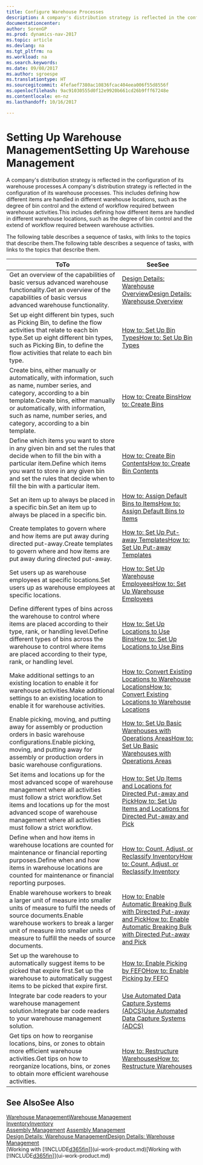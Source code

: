 ```yaml
---
title: Configure Warehouse Processes
description: A company's distribution strategy is reflected in the configuration of its warehouse processes. This includes defining how different items are handled in different warehouse locations, such as the degree of bin control and the extend of workflow required between warehouse activities.
documentationcenter: 
author: SorenGP
ms.prod: dynamics-nav-2017
ms.topic: article
ms.devlang: na
ms.tgt_pltfrm: na
ms.workload: na
ms.search.keywords: 
ms.date: 09/08/2017
ms.author: sgroespe
ms.translationtype: HT
ms.sourcegitcommit: 4fefaef7380ac10836fcac404eea006f55d8556f
ms.openlocfilehash: 9ac91030555d0f12e9920b661cd26b9fff67248e
ms.contentlocale: en-nz
ms.lasthandoff: 10/16/2017

---
```

# <a name="setting-up-warehouse-management"></a><span data-ttu-id="f293c-104">Setting Up Warehouse Management</span><span class="sxs-lookup"><span data-stu-id="f293c-104">Setting Up Warehouse Management</span></span>
<span data-ttu-id="f293c-105">A company's distribution strategy is reflected in the configuration of its warehouse processes.</span><span class="sxs-lookup"><span data-stu-id="f293c-105">A company's distribution strategy is reflected in the configuration of its warehouse processes.</span></span> <span data-ttu-id="f293c-106">This includes defining how different items are handled in different warehouse locations, such as the degree of bin control and the extend of workflow required between warehouse activities.</span><span class="sxs-lookup"><span data-stu-id="f293c-106">This includes defining how different items are handled in different warehouse locations, such as the degree of bin control and the extend of workflow required between warehouse activities.</span></span>  

 <span data-ttu-id="f293c-107">The following table describes a sequence of tasks, with links to the topics that describe them.</span><span class="sxs-lookup"><span data-stu-id="f293c-107">The following table describes a sequence of tasks, with links to the topics that describe them.</span></span>   

|<span data-ttu-id="f293c-108">**To**</span><span class="sxs-lookup"><span data-stu-id="f293c-108">**To**</span></span>|<span data-ttu-id="f293c-109">**See**</span><span class="sxs-lookup"><span data-stu-id="f293c-109">**See**</span></span>|  
|------------|-------------|  
|<span data-ttu-id="f293c-110">Get an overview of the capabilities of basic versus advanced warehouse functionality.</span><span class="sxs-lookup"><span data-stu-id="f293c-110">Get an overview of the capabilities of basic versus advanced warehouse functionality.</span></span>|[<span data-ttu-id="f293c-111">Design Details: Warehouse Overview</span><span class="sxs-lookup"><span data-stu-id="f293c-111">Design Details: Warehouse Overview</span></span>](design-details-warehouse-overview.md)|  
|<span data-ttu-id="f293c-112">Set up eight different bin types, such as Picking Bin, to define the flow activities that relate to each bin type.</span><span class="sxs-lookup"><span data-stu-id="f293c-112">Set up eight different bin types, such as Picking Bin, to define the flow activities that relate to each bin type.</span></span>|[<span data-ttu-id="f293c-113">How to: Set Up Bin Types</span><span class="sxs-lookup"><span data-stu-id="f293c-113">How to: Set Up Bin Types</span></span>](warehouse-how-to-set-up-bin-types.md)|  
|<span data-ttu-id="f293c-114">Create bins, either manually or automatically, with information, such as name, number series, and category, according to a bin template.</span><span class="sxs-lookup"><span data-stu-id="f293c-114">Create bins, either manually or automatically, with information, such as name, number series, and category, according to a bin template.</span></span>|[<span data-ttu-id="f293c-115">How to: Create Bins</span><span class="sxs-lookup"><span data-stu-id="f293c-115">How to: Create Bins</span></span>](warehouse-how-to-create-individual-bins.md)|  
|<span data-ttu-id="f293c-116">Define which items you want to store in any given bin and set the rules that decide when to fill the bin with a particular item.</span><span class="sxs-lookup"><span data-stu-id="f293c-116">Define which items you want to store in any given bin and set the rules that decide when to fill the bin with a particular item.</span></span>|[<span data-ttu-id="f293c-117">How to: Create Bin Contents</span><span class="sxs-lookup"><span data-stu-id="f293c-117">How to: Create Bin Contents</span></span>](warehouse-how-to-set-up-bin-contents.md)|  
|<span data-ttu-id="f293c-118">Set an item up to always be placed in a specific bin.</span><span class="sxs-lookup"><span data-stu-id="f293c-118">Set an item up to always be placed in a specific bin.</span></span>|[<span data-ttu-id="f293c-119">How to: Assign Default Bins to Items</span><span class="sxs-lookup"><span data-stu-id="f293c-119">How to: Assign Default Bins to Items</span></span>](warehouse-how-to-assign-default-bins-to-items.md)|
|<span data-ttu-id="f293c-120">Create templates to govern where and how items are put away during directed put-away.</span><span class="sxs-lookup"><span data-stu-id="f293c-120">Create templates to govern where and how items are put away during directed put-away.</span></span>|[<span data-ttu-id="f293c-121">How to: Set Up Put-away Templates</span><span class="sxs-lookup"><span data-stu-id="f293c-121">How to: Set Up Put-away Templates</span></span>](warehouse-how-to-set-up-put-away-templates.md)|
|<span data-ttu-id="f293c-122">Set users up as warehouse employees at specific locations.</span><span class="sxs-lookup"><span data-stu-id="f293c-122">Set users up as warehouse employees at specific locations.</span></span>|[<span data-ttu-id="f293c-123">How to: Set Up Warehouse Employees</span><span class="sxs-lookup"><span data-stu-id="f293c-123">How to: Set Up Warehouse Employees</span></span>](warehouse-how-to-set-up-warehouse-employees.md)|
|<span data-ttu-id="f293c-124">Define different types of bins across the warehouse to control where items are placed according to their type, rank, or handling level.</span><span class="sxs-lookup"><span data-stu-id="f293c-124">Define different types of bins across the warehouse to control where items are placed according to their type, rank, or handling level.</span></span>|[<span data-ttu-id="f293c-125">How to: Set Up Locations to Use Bins</span><span class="sxs-lookup"><span data-stu-id="f293c-125">How to: Set Up Locations to Use Bins</span></span>](warehouse-how-to-set-up-locations-to-use-bins.md)|
|<span data-ttu-id="f293c-126">Make additional settings to an existing location to enable it for warehouse activities.</span><span class="sxs-lookup"><span data-stu-id="f293c-126">Make additional settings to an existing location to enable it for warehouse activities.</span></span>|[<span data-ttu-id="f293c-127">How to: Convert Existing Locations to Warehouse Locations</span><span class="sxs-lookup"><span data-stu-id="f293c-127">How to: Convert Existing Locations to Warehouse Locations</span></span>](warehouse-how-to-convert-existing-locations-to-warehouse-locations.md)|
|<span data-ttu-id="f293c-128">Enable picking, moving, and putting away for assembly or production orders in basic warehouse configurations.</span><span class="sxs-lookup"><span data-stu-id="f293c-128">Enable picking, moving, and putting away for assembly or production orders in basic warehouse configurations.</span></span>|[<span data-ttu-id="f293c-129">How to: Set Up Basic Warehouses with Operations Areas</span><span class="sxs-lookup"><span data-stu-id="f293c-129">How to: Set Up Basic Warehouses with Operations Areas</span></span>](warehouse-how-to-set-up-basic-warehouses-with-operations-areas.md)|  
|<span data-ttu-id="f293c-130">Set items and locations up for the most advanced scope of warehouse management where all activities must follow a strict workflow.</span><span class="sxs-lookup"><span data-stu-id="f293c-130">Set items and locations up for the most advanced scope of warehouse management where all activities must follow a strict workflow.</span></span>|[<span data-ttu-id="f293c-131">How to: Set Up Items and Locations for Directed Put-away and Pick</span><span class="sxs-lookup"><span data-stu-id="f293c-131">How to: Set Up Items and Locations for Directed Put-away and Pick</span></span>](warehouse-how-to-set-up-items-for-directed-put-away-and-pick.md)|  
|<span data-ttu-id="f293c-132">Define when and how items in warehouse locations are counted for maintenance or financial reporting purposes.</span><span class="sxs-lookup"><span data-stu-id="f293c-132">Define when and how items in warehouse locations are counted for maintenance or financial reporting purposes.</span></span>|[<span data-ttu-id="f293c-133">How to: Count, Adjust, or Reclassify Inventory</span><span class="sxs-lookup"><span data-stu-id="f293c-133">How to: Count, Adjust, or Reclassify Inventory</span></span>](inventory-how-count-adjust-reclassify.md)|
|<span data-ttu-id="f293c-134">Enable warehouse workers to break a larger unit of measure into smaller units of measure to fulfil the needs of source documents.</span><span class="sxs-lookup"><span data-stu-id="f293c-134">Enable warehouse workers to break a larger unit of measure into smaller units of measure to fulfill the needs of source documents.</span></span>|[<span data-ttu-id="f293c-135">How to: Enable Automatic Breaking Bulk with Directed Put-away and Pick</span><span class="sxs-lookup"><span data-stu-id="f293c-135">How to: Enable Automatic Breaking Bulk with Directed Put-away and Pick</span></span>](warehouse-enable-automatic-breaking-bulk-with-directed-put-away-and-pick.md)|  
|<span data-ttu-id="f293c-136">Set up the warehouse to automatically suggest items to be picked that expire first.</span><span class="sxs-lookup"><span data-stu-id="f293c-136">Set up the warehouse to automatically suggest items to be picked that expire first.</span></span>|[<span data-ttu-id="f293c-137">How to: Enable Picking by FEFO</span><span class="sxs-lookup"><span data-stu-id="f293c-137">How to: Enable Picking by FEFO</span></span>](warehouse-picking-by-fefo.md)|
|<span data-ttu-id="f293c-138">Integrate bar code readers to your warehouse management solution.</span><span class="sxs-lookup"><span data-stu-id="f293c-138">Integrate bar code readers to your warehouse management solution.</span></span>|[<span data-ttu-id="f293c-139">Use Automated Data Capture Systems (ADCS)</span><span class="sxs-lookup"><span data-stu-id="f293c-139">Use Automated Data Capture Systems (ADCS)</span></span>](warehouse-use-automated-data-capture-systems-adcs.md)|  
|<span data-ttu-id="f293c-140">Get tips on how to reorganise locations, bins, or zones to obtain more efficient warehouse activities.</span><span class="sxs-lookup"><span data-stu-id="f293c-140">Get tips on how to reorganize locations, bins, or zones to obtain more efficient warehouse activities.</span></span>|[<span data-ttu-id="f293c-141">How to: Restructure Warehouses</span><span class="sxs-lookup"><span data-stu-id="f293c-141">How to: Restructure Warehouses</span></span>](warehouse-how-to-restructure-warehouses.md)|  

## <a name="see-also"></a><span data-ttu-id="f293c-142">See Also</span><span class="sxs-lookup"><span data-stu-id="f293c-142">See Also</span></span>  
[<span data-ttu-id="f293c-143">Warehouse Management</span><span class="sxs-lookup"><span data-stu-id="f293c-143">Warehouse Management</span></span>](warehouse-manage-warehouse.md)  
[<span data-ttu-id="f293c-144">Inventory</span><span class="sxs-lookup"><span data-stu-id="f293c-144">Inventory</span></span>](inventory-manage-inventory.md)  
<span data-ttu-id="f293c-145">[Assembly Management](assembly-assemble-items.md)  </span><span class="sxs-lookup"><span data-stu-id="f293c-145">[Assembly Management](assembly-assemble-items.md)  </span></span>  
[<span data-ttu-id="f293c-146">Design Details: Warehouse Management</span><span class="sxs-lookup"><span data-stu-id="f293c-146">Design Details: Warehouse Management</span></span>](design-details-warehouse-management.md)  
<span data-ttu-id="f293c-147">[Working with [!INCLUDE[d365fin](includes/d365fin_md.md)]](ui-work-product.md)</span><span class="sxs-lookup"><span data-stu-id="f293c-147">[Working with [!INCLUDE[d365fin](includes/d365fin_md.md)]](ui-work-product.md)</span></span>

